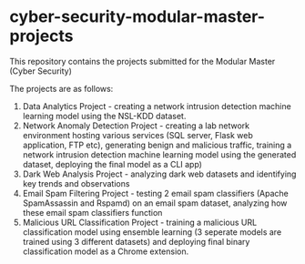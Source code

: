 # cyber-security-modular-master-projects
This repository contains the projects submitted for the Modular Master (Cyber Security)

The projects are as follows: 
1. Data Analytics Project - creating a network intrusion detection machine learning model using the NSL-KDD dataset. 
2. Network Anomaly Detection Project - creating a lab network environment hosting various services (SQL server, Flask web application, FTP etc), generating benign and malicious traffic, training a network intrusion detection machine learning model using the generated dataset, deploying the final model as a CLI app)
3. Dark Web Analysis Project - analyzing dark web datasets and identifying key trends and observations
4. Email Spam Filtering Project - testing 2 email spam classifiers (Apache SpamAssassin and Rspamd) on an email spam dataset, analyzing how these email spam classifiers function
5. Malicious URL Classification Project - training a malicious URL classification model using ensemble learning (3 seperate models are trained using 3 different datasets) and deploying final binary classification model as a Chrome extension.



